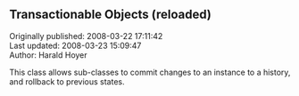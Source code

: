 ## Transactionable Objects (reloaded)  
Originally published: 2008-03-22 17:11:42  
Last updated: 2008-03-23 15:09:47  
Author: Harald Hoyer  
  
This class allows sub-classes to commit changes to an instance to a history, and rollback to previous states.